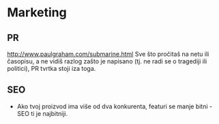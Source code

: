# Marketing

## PR
http://www.paulgraham.com/submarine.html
Sve što pročitaš na netu ili časopisu, a ne vidiš razlog zašto je napisano (tj. ne radi se o tragediji ili politici), PR tvrtka stoji iza toga.

## SEO
* Ako tvoj proizvod ima više od dva konkurenta, featuri se manje bitni - SEO ti je najbitniji.

